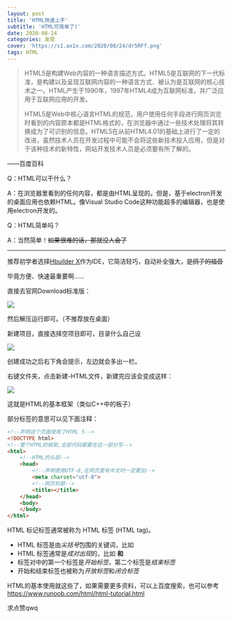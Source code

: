 ```yaml
---
layout: post
title: 'HTML快速上手'
subtitle: 'HTML可简单了('
date: 2020-08-24
categories: 发现
cover: 'https://s1.ax1x.com/2020/08/24/dr5RFf.png'
tags: HTML
---
```






> HTML5是构建Web内容的一种语言描述方式。HTML5是互联网的下一代标准，是构建以及呈现互联网内容的一种语言方式．被认为是互联网的核心技术之一。HTML产生于1990年，1997年HTML4成为互联网标准，并广泛应用于互联网应用的开发。
>
> HTML5是Web中核心语言HTML的规范，用户使用任何手段进行网页浏览时看到的内容原本都是HTML格式的，在浏览器中通过一些技术处理将其转换成为了可识别的信息。HTML5在从前HTML4.01的基础上进行了一定的改进，虽然技术人员在开发过程中可能不会将这些新技术投入应用，但是对于该种技术的新特性，网站开发技术人员是必须要有所了解的。

——百度百科



Q：HTML可以干什么？

A：在浏览器里看到的任何内容，都是由HTML呈现的。但是，基于electron开发的桌面应用也依赖HTML。像Visual Studio Code这种功能超多的编辑器，也是使用electron开发的。

Q：HTML简单吗？

A：当然简单！~~如果很难的话，那就没人会了~~

- - -

推荐初学者选择[Hbuilder X](https://dcloud.io/hbuilderx.html)作为IDE，它简洁轻巧，自动补全强大，~~是鸽子的福音~~

毕竟方便、快速最重要啊……

直接去官网Download标准版：   

![](https://s1.ax1x.com/2020/08/24/dr5md0.png)

然后解压运行即可。（不推荐放在桌面）



新建项目，直接选择空项目即可，目录什么自己设

![](https://s1.ax1x.com/2020/08/24/dr7HvF.png)

创建成功之后右下角会提示，左边就会多出一栏。

右键文件夹，点击新建-HTML文件，新建完应该会变成这样：

![](https://s1.ax1x.com/2020/08/24/drHaxU.png)

这就是HTML的基本框架（类似C++中的板子）

部分标签的意思可以见下面注释：

```html
<!--声明这个页面使用了HTML 5-->
<!DOCTYPE html>
<!--整个HTML的框架,全部代码都要在这一部分写-->
<html>
    <!--HTML的头部-->
	<head>
        <!--声明使用UTF-8,在网页里有中文时一定要加-->
		<meta charset="utf-8">
        <!--网页标题-->
		<title></title>
	</head>
	<body>
	</body>
</html>
```

HTML 标记标签通常被称为 HTML 标签 (HTML tag)。

- HTML 标签是由*尖括号*包围的关键词，比如 <html>
- HTML 标签通常是*成对出现*的，比如 <b> 和 </b>
- 标签对中的第一个标签是*开始标签*，第二个标签是*结束标签*
- 开始和结束标签也被称为*开放标签*和*闭合标签*

HTML的基本使用就这些了，如果需要更多资料，可以上百度搜索，也可以参考<https://www.runoob.com/html/html-tutorial.html>



求点赞qwq